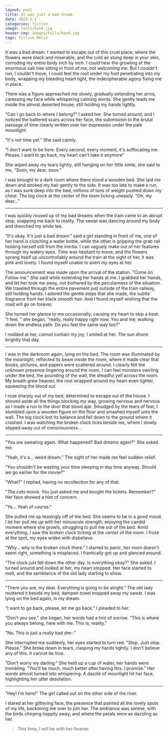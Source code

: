 ```yaml
---
layout: post
title: It was just a bad dream
date: 2020-5-2
categories: fiction
image: fulls/hand.jpg
header-img: images/fulls/hand.jpg
tags: fiction Meliz
---
```


It was a bad dream. I wanted to escape out of this cruel place, where the flowers were black and miserable, and the cold air stung deep in your skin, corroding my entire body inch by inch. I could hear the growling of the enormous oak tree sitting in front of me, not welcoming me. But I couldn't run, I couldn't move, I could feel the root under my foot penetrating into my body, wrapping my bleeding heart tight, the indecipherable agony fixing me in place. 

There was a figure approached me slowly, gradually extending her arms,
caressing my face while whispering calming words. She gently leads me inside the almost deserted house, still holding my hands tightly.

"Can I go back to where I belong?" I asked her. She turned around, and I noticed the battered scars across her face, the submission to the brutal passage of time clearly written over her expression under the pale moonlight.

"It's not time yet." She said calmly.

"I don't want to be here. Every second, every moment, it's suffocating me. Please, I want to go back, my heart can't take it anymore"

She wiped away my tears lightly, still hanging on her little smile, she said to me, "Soon, my dear, soon."

I was brought to a dark room where there stood a wooden bed. She laid me down and stroked my hair gently to the side. It was too late to make a run, as I was sunk deep into the bed, millions of tons of weight pushed down my chest. The big clock at the center of the room ticking uneasily. "Oh, my dear..."

---

I was quickly roused up of my bad dreams when the train came to an abrupt stop, snapping me back to reality. The sweat was dancing around my body and drenched my white tee. 

"It's okay. It's just a bad dream." said a girl standing in front of me, one of her hand is clutching a water bottle, while the other is gripping the grab rail holding herself still from the inertia. I can vaguely make out of her features through my watery eyes. Time was hesitant to move, and the flowers sprang itself up uncontrollably around the train at the sight of her, it was pink and lovely. I found myself unable to avert my eyes at her.

The announcement was made upon the arrival of the station. "Come on. Follow me." She said while extending her hands at me. I grabbed her hands, and let her took me away, not bothered by the peculiarness of the situation. We traveled through the entire pavement just outside of the train railway, still holding hands. I adored the gentle steps that she made, the subtle fragrance from her black smooth hair. And I found myself wishing that the road will go on forever.

She turned her glance to me occasionally, causing my heart to skip a beat. "I feel, " she began, "really, really happy right now. You and me, walking down the endless path. Do you feel the same way too?"

I nodded at her, cannot contain my joy, I smiled at her. The sun shone brightly that day.

---

I was in the darkroom again, lying on the bed. The room was illuminated by the moonlight, reflected its beam inside the room, where it made clear that books, pictures, and papers were scattered around. I clearly felt the unknown presence lingering around the room, I can feel monsters swirling under the bed, the pounding of the wall, the dreadful yell across the room. My breath grew heavier, the root wrapped around my heart even tighter, squeezing the blood out. 

I rose sharply out of my bed, determined to escape out of the house. I shoved aside all the
things blocking my way, growing nervous and nervous as I made a run to the door that stood ajar. Smudged by the tears of fear, I stumbled upon a wooden figure on the floor and smashed myself unto the wall. The big clock lost its balance and fell down to the ground where it crashed. I was watching the broken clock ticks beside me, where I slowly slipped away out of consciousness...

---

"You are sweating again. What happened? Bad dreams again?" She asked me.

"Yeah, it's a... weird dream." The sight of her made me feel sudden relief. 

"You shouldn't be wasting your time sleeping in day time anyway. Should we go earlier for the movie?"

"What?" I replied, having no recollection for any of that.

"*The cats* movie. You just asked me and bought the tickets. Remember?" Her face showed a hint of concern.

"Ye... Yeah of course."

She pulled me up teasingly off of the bed. She seems to be in a good mood. I let her pull me up with her minuscule strength, enjoying the candid moment where she growls, struggling to pull me out of the bed. Amid everything, I saw the broken clock ticking at the center of the room. I froze at the spot, my eyes widen with disbelieve.

"Why... why is the broken clock there." I started to panic, her room doesn't seem right, something is misplaced. I frantically got up and glanced around.

"The clock just fell down the other day. Is everything okay?" She asked. I turned around and looked at her, my heart stopped. Her face started to melt, and the semblance of the old lady starting to show.

---

"There you are, my dear. Everything is going to be alright." The old lady muttered it beside my bed, dampen towel mopped away my sweat. I was lying on the bed again, in my dream.

"I want to go back, please, let me go back." I pleaded to her.

"Don't you see," she began, her words had a hint of sorrow. "This is where you always belong, here with me. This is, reality."

"No. This is just a really bad dre-."

She interrupted me suddenly, her eyes started to turn red. "Stop. Just stop. Please." She broke down in tears, clasping my hands tightly. I don't believe any of this. It cannot be true. 

"Don't worry my darling." She held up a cup of water, her hands were trembling. "You'll be much, much better after having this. I promise." Her words almost turned into whispering. A dazzle of moonlight hit her face, highlighting her utter desolation.

---

"Hey! I'm here!" The girl called out on the other side of the river.

I stared at her glittering face, the presence that painted all the lovely spots of my life, beckoning me over to join her. The ambiance was serene, with the birds chirping happily away, and where the petals were as dazzling as her.

> This time, I will be with her forever.

